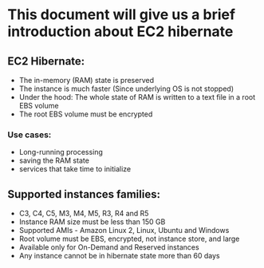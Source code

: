 # This document will give us a brief introduction about EC2 hibernate

## EC2 Hibernate:
- The in-memory (RAM) state is preserved
- The instance is much faster (Since underlying OS is not stopped)
- Under the hood: The whole state of RAM is written to a text file in a root
  EBS volume
- The root EBS volume must be encrypted

### Use cases:
- Long-running processing
- saving the RAM state
- services that take time to initialize

## Supported instances families:
- C3, C4, C5, M3, M4, M5, R3, R4 and R5
- Instance RAM size must be less than 150 GB
- Supported AMIs - Amazon Linux 2, Linux, Ubuntu and Windows
- Root volume must be EBS, encrypted, not instance store, and large
- Available only for On-Demand and Reserved instances
- Any instance cannot be in hibernate state more than 60 days
